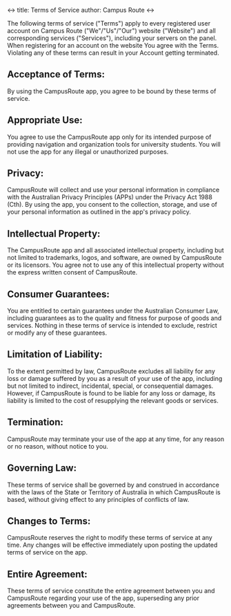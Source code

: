 <->
title: Terms of Service
author: Campus Route
<->

The following terms of service ("Terms") apply to
every registered user account on Campus Route
("We"/"Us"/"Our") website ("Website") and all
corresponding services ("Services"), including your
servers on the panel. When registering for an
account on the website You agree with the Terms.
Violating any of these terms can result in your
Account getting terminated.

## Acceptance of Terms:
By using the CampusRoute app, you agree to be bound
by these terms of service.

## Appropriate Use:
You agree to use the CampusRoute app only for its
intended purpose of providing navigation and
organization tools for university students. You will
not use the app for any illegal or unauthorized
purposes.

## Privacy:
CampusRoute will collect and use your personal
information in compliance with the Australian
Privacy Principles (APPs) under the Privacy Act 1988
(Cth). By using the app, you consent to the
collection, storage, and use of your personal
information as outlined in the app's privacy policy.

## Intellectual Property:
The CampusRoute app and all associated intellectual
property, including but not limited to trademarks,
logos, and software, are owned by CampusRoute or its
licensors. You agree not to use any of this
intellectual property without the express written
consent of CampusRoute.

## Consumer Guarantees:
You are entitled to certain guarantees under the
Australian Consumer Law, including guarantees as to
the quality and fitness for purpose of goods and
services. Nothing in these terms of service is
intended to exclude, restrict or modify any of these
guarantees.

## Limitation of Liability:
To the extent permitted by law, CampusRoute excludes
all liability for any loss or damage suffered by you
as a result of your use of the app, including but
not limited to indirect, incidental, special, or
consequential damages. However, if CampusRoute is
found to be liable for any loss or damage, its
liability is limited to the cost of resupplying the
relevant goods or services.

## Termination:
CampusRoute may terminate your use of the app at any
time, for any reason or no reason, without notice to
you.

## Governing Law:
These terms of service shall be governed by and
construed in accordance with the laws of the State
or Territory of Australia in which CampusRoute is
based, without giving effect to any principles of
conflicts of law.

## Changes to Terms:
CampusRoute reserves the right to modify these terms
of service at any time. Any changes will be
effective immediately upon posting the updated terms
of service on the app.

## Entire Agreement:
These terms of service constitute the entire
agreement between you and CampusRoute regarding your
use of the app, superseding any prior agreements
between you and CampusRoute.